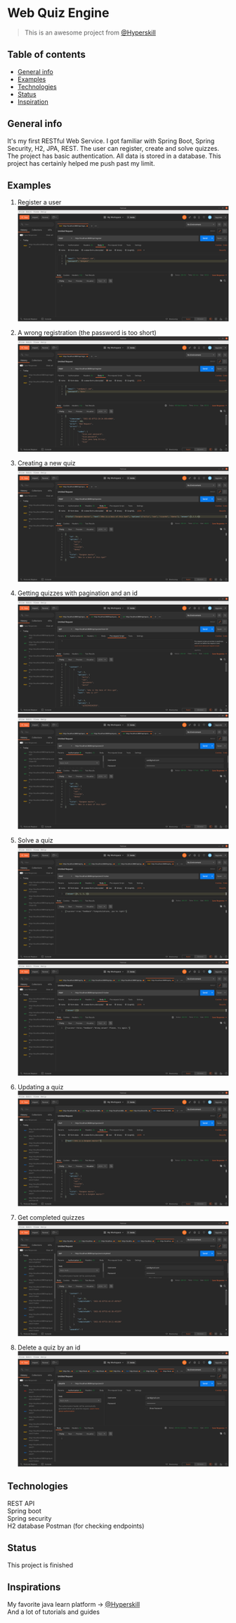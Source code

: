 # Web Quiz Engine

> This is an awesome project from [@Hyperskill](https://hyperskill.org/tracks/1)

## Table of contents

* [General info](#general-info)
* [Examples](#examples)
* [Technologies](#technologies)
* [Status](#status)
* [Inspiration](#inspiration)

## General info

It's my first RESTful Web Service. I got familiar with Spring Boot, Spring Security, H2, JPA, REST. The user can
register, create and solve quizzes. The project has basic authentication. All data is stored in a database. This project
has certainly helped me push past my limit.

## Examples

1. Register a user
   ![Text](screenshots/register.png?raw=true)

2. A wrong registration (the password is too short)
   ![Text](screenshots/register1Wrong.png?raw=true)

3. Creating a new quiz
   ![Text](screenshots/createQuiz.png?raw=true)

4. Getting quizzes with pagination and an id
   ![Text](screenshots/getQuizzes.png?raw=true)
   ![Text](screenshots/getQuizById.png?raw=true)

5. Solve a quiz
   ![Text](screenshots/solve.png?raw=true)
   ![Text](screenshots/solveFalse.png?raw=true)

6. Updating a quiz
   ![Text](screenshots/put.png?raw=true)

7. Get completed quizzes
   ![Text](screenshots/completed.png?raw=true)

8. Delete a quiz by an id
   ![Text](screenshots/delete.png?raw=true)

## Technologies

REST API<br>
Spring boot<br>
Spring security<br>
H2 database Postman (for checking endpoints)

## Status

This project is finished

## Inspirations

My favorite java learn platform -> [@Hyperskill](https://hyperskill.org/tracks/1)
<br>And a lot of tutorials and guides